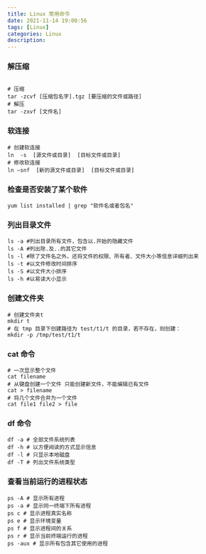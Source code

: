 ```yaml
---
title: Linux 常用命令
date: 2021-11-14 19:00:56
tags: [Linux]
categories: Linux
description:
---
```




### 解压缩
```shell

# 压缩
tar -zcvf [压缩包名字].tgz [要压缩的文件或路径]
# 解压
tar -zxvf [文件名]

```
<!--more-->
### 软连接
```shell
# 创建软连接
ln  -s  [源文件或目录]  [目标文件或目录]
# 修改软连接
ln –snf  [新的源文件或目录]  [目标文件或目录]
```

### 检查是否安装了某个软件
```shell
yum list installed | grep "软件名或者包名"
```

### 列出目录文件
```shell
ls -a #列出目录所有文件，包含以.开始的隐藏文件
ls -A #列出除.及..的其它文件
ls -l #除了文件名之外，还将文件的权限、所有者、文件大小等信息详细列出来
ls -t #以文件修改时间排序
ls -S #以文件大小排序
ls -h #以易读大小显示
```

### 创建文件夹
```shell
# 创建文件夹t
mkdir t
# 在 tmp 目录下创建路径为 test/t1/t 的目录，若不存在，则创建：
mkdir -p /tmp/test/t1/t
```

### cat 命令
```shell
# 一次显示整个文件
cat filename
# 从键盘创建一个文件 只能创建新文件，不能编辑已有文件
cat > filename
# 将几个文件合并为一个文件
cat file1 file2 > file
```
### df 命令
```shell
df -a # 全部文件系统列表
df -h # 以方便阅读的方式显示信息
df -l # 只显示本地磁盘
df -T # 列出文件系统类型
```

### 查看当前运行的进程状态
```shell
ps -A # 显示所有进程
ps -a # 显示同一终端下所有进程
ps c # 显示进程真实名称
ps e # 显示环境变量
ps f # 显示进程间的关系
ps r # 显示当前终端运行的进程
ps -aux # 显示所有包含其它使用的进程
```

